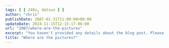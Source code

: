 ```yaml
---
tags: [ [ 240z, datsun ] ]
author: "chris"
publishDate: 2007-01-31T11:00:00+00:00
updateDate: 2024-11-15T12:15:17-06:00
url: "2007/where-are-the-pictures"
excerpt: "You haven't provided any details about the blog post. Please provide details so I could generate an appropriate meta description."
title: "Where are the pictures?"
---
```



